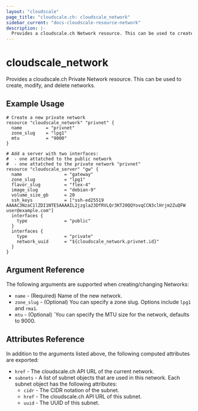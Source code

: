 ```yaml
---
layout: "cloudscale"
page_title: "cloudscale.ch: cloudscale_network"
sidebar_current: "docs-cloudscale-resource-network"
description: |-
  Provides a cloudscale.ch Network resource. This can be used to create, modify, and delete networks.
---
```


# cloudscale\_network

Provides a cloudscale.ch Private Network resource. This can be used to create, modify, and delete networks.

## Example Usage

```hcl
# Create a new private network
resource "cloudscale_network" "privnet" {
  name         = "privnet"
  zone_slug    = "lpg1"
  mtu          = "9000"
}

# Add a server with two interfaces:
#  - one attatched to the public network
#  - one attatched to the private network "privnet"
resource "cloudscale_server" "gw" {
  name                = "gateway"
  zone_slug           = "lpg1"
  flavor_slug         = "flex-4"
  image_slug          = "debian-9"
  volume_size_gb      = 20
  ssh_keys            = ["ssh-ed25519 AAAAC3NzaC1lZDI1NTE5AAAAIL2jzgla23DfRVLQr3KT20QQYovqCCN3clHrjm2ZuQFW user@example.com"]
  interfaces {
    type              = "public"
  }
  interfaces {
    type              = "private"
    network_uuid      = "${cloudscale_network.privnet.id}"
  }
}
```

## Argument Reference

The following arguments are supported when creating/changing Networks:

* `name` - (Required) Name of the new network.
* `zone_slug` - (Optional) You can specify a zone slug. Options include `lpg1` and `rma1`.
* `mtu` - (Optional) `You can specify the MTU size for the network, defaults to 9000.


## Attributes Reference

In addition to the arguments listed above, the following computed attributes are exported:

* `href` - The cloudscale.ch API URL of the current network.
* `subnets` -  A list of subnet objects that are used in this network. Each subnet object has the following attributes:
  * `cidr` - The CIDR notation of the subnet.
  * `href` - The cloudscale.ch API URL of this subnet.
  * `uuid` - The UUID of this subnet.
